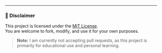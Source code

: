 ---

### 📌 Disclaimer

This project is licensed under the [MIT License](./LICENSE).  
You are welcome to fork, modify, and use it for your own purposes.

> **Note:** I am currently not accepting pull requests, as this project is primarily for educational use and personal learning.  
